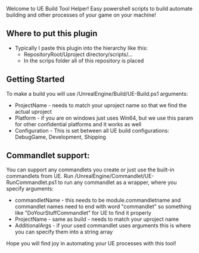 Welcome to UE Build Tool Helper!
Easy powershell scripts to build automate building and other processes of your game on your machine!

## Where to put this plugin
- Typically I paste this plugin into the hierarchy like this:
    - RepositoryRoot/Uproject directory/scripts/...
    - In the scrips folder all of this repository is placed

## Getting Started
To make a build you will use <this repo>/UnrealEngine/Build/UE-Build.ps1
arguments:
- ProjectName - needs to match your uproject name so that we find the actual uproject
- Platform - if you are on windows just uses Win64, but we use this param for other confidential platforms and it works as well
- Configuration - This is set between all UE build configurations: DebugGame, Development, Shipping

## Commandlet support:
You can support any commandlets you create or just use the built-in commandlets from UE.
Run <this repo>/UnrealEngine/Commandlet/UE-RunCommandlet.ps1 to run any commandlet as a wrapper, where you specify arguments:
- commandletName - this needs to be module.commandletname and commandlet names need to end with word "commandlet" so something like "DoYourStuffCommandlet" for UE to find it properly
- ProjectName - same as build - needs to match your uproject name
- AdditionalArgs - if your used commandlet uses arguments this is where you can specify them into a string array

Hope you will find joy in automating your UE processes with this tool!